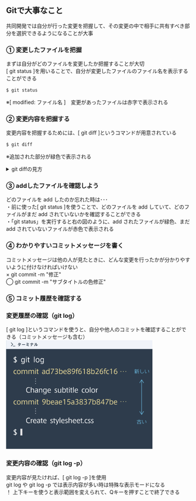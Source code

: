 ## Gitで大事なこと
共同開発では自分が行った変更を把握して、その変更の中で相手に共有すべき部分を選択できるようになることが大事

### ① 変更したファイルを把握
まずは自分がどのファイルを変更したか把握することが大切<br>
[ git status ]を用いることで、自分が変更したファイルのファイル名を表示することができる

```rb
$ git status
```
※[ modified: ファイル名 ]　変更があったファイルは赤字で表示される

### ② 変更内容を把握する
変更内容を把握するためには、[ git diff ]というコマンドが用意されている

```rb
$ git diff
```
※追加された部分が緑色で表示される

<details><summary>git diffの見方</summary>
<img width="500"   src="変更履歴.png">

</details>

### ③ addしたファイルを確認しよう
どのファイルを add したのか忘れた時は･･･<br>
・前に使った[ git status ]を使うことで、どのファイルを add していて、どのファイルがまだ add されていないかを確認することができる<br>
・「git status」を実行すると右の図のように、add されたファイルが緑色、まだ add されていないファイルが赤色で表示される

### ④ わかりやすいコミットメッセージを書く
コミットメッセージは他の人が見たときに、どんな変更を行ったかが分かりやすいように付けなければいけない<br>
× git commit -m "修正"<br>
◯ git commit -m "サブタイトルの色修正" 

### ➄ コミット履歴を確認する
### 変更履歴の確認（git log）
[ git log ]というコマンドを使うと、自分や他人のコミットを確認することができる（コミットメッセージも含む）<br>
<img width="400" src="コミット履歴.png">

### 変更内容の確認（git log -p）
変更内容が見たければ、[ git log -p ]を使用<br>
git log や git log -p では表示内容が多い時は特殊な表示モードになる<br>
！ 上下キーを使うと表示範囲を変えられて、Qキーを押すことで終了できる
